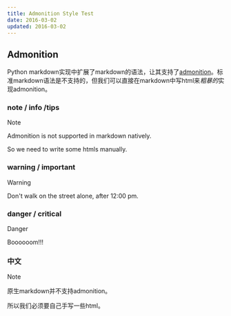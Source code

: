 ```yaml
---
title: Admonition Style Test
date: 2016-03-02
updated: 2016-03-02
---
```

## Admonition

Python markdown实现中扩展了markdown的语法，让其支持了[admonition][]。标准markdown语法是不支持的，但我们可以直接在markdown中写html来*粗暴的*实现admonition。

[admonition]: https://pythonhosted.org/Markdown/extensions/admonition.html

### note / info /tips

<div class="admonition note"><p class="admonition-title">Note</p><p>Admonition is not supported in markdown natively.</p>So we need to write some htmls manually.<p></p></div>


### warning / important

<div class="admonition warning"><p class="admonition-title">Warning</p><p>Don't walk on the street alone, after 12:00 pm.</p></div>

### danger / critical

<div class="admonition danger"><p class="admonition-title">Danger</p><p>Boooooom!!!</p></div>

### 中文 

<div class="admonition note"><p class="admonition-title">Note</p><p>原生markdown并不支持admonition。</p><p>所以我们必须要自己手写一些html。</p></div>

